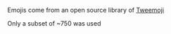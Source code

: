 ﻿Emojis come from an open source library of [Tweemoji](https://github.com/twitter/twemoji)

Only a subset of ~750 was used